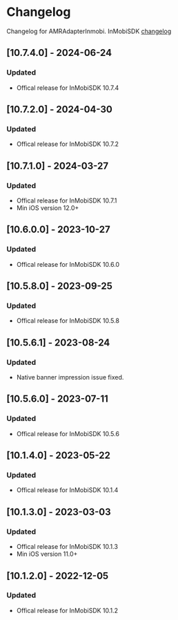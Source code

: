 # Changelog

Changelog for AMRAdapterInmobi. 
InMobiSDK [changelog](https://support.inmobi.com/monetize/download-sdk/ios-changelogs)

## [10.7.4.0] - 2024-06-24
### Updated
- Offical release for InMobiSDK 10.7.4

## [10.7.2.0] - 2024-04-30
### Updated
- Offical release for InMobiSDK 10.7.2

## [10.7.1.0] - 2024-03-27
### Updated
- Offical release for InMobiSDK 10.7.1
- Min iOS version 12.0+

## [10.6.0.0] - 2023-10-27
### Updated
- Offical release for InMobiSDK 10.6.0

## [10.5.8.0] - 2023-09-25
### Updated
- Offical release for InMobiSDK 10.5.8

## [10.5.6.1] - 2023-08-24
### Updated
- Native banner impression issue fixed.

## [10.5.6.0] - 2023-07-11
### Updated
- Offical release for InMobiSDK 10.5.6

## [10.1.4.0] - 2023-05-22
### Updated
- Offical release for InMobiSDK 10.1.4

## [10.1.3.0] - 2023-03-03
### Updated
- Offical release for InMobiSDK 10.1.3
- Min iOS version 11.0+

## [10.1.2.0] - 2022-12-05
### Updated
- Offical release for InMobiSDK 10.1.2
